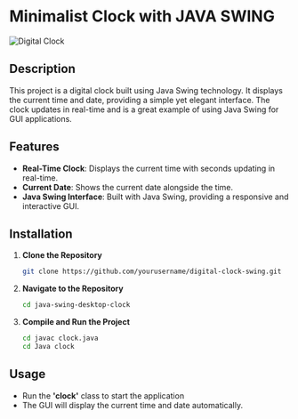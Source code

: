 # Minimalist Clock with JAVA SWING

![Digital Clock](https://github.com/tareqrahaman/java-swing-desktop-clock/assets/147906385/a172121e-092a-4b95-8fa8-00d77acbd808)

## Description
This project is a digital clock built using Java Swing technology. It displays the current time and date, providing a simple yet elegant interface. The clock updates in real-time and is a great example of using Java Swing for GUI applications.

## Features
- **Real-Time Clock**: Displays the current time with seconds updating in real-time.
- **Current Date**: Shows the current date alongside the time.
- **Java Swing Interface**: Built with Java Swing, providing a responsive and interactive GUI.

## Installation
1. **Clone the Repository**
   ```bash
   git clone https://github.com/yourusername/digital-clock-swing.git
2. **Navigate to the Repository**
   ```bash
   cd java-swing-desktop-clock
3. **Compile and Run the Project**
   ```bash
   cd javac clock.java
   cd Java clock

## Usage 
* Run the **'clock'** class to start the application
* The GUI will display the current time and date automatically.

   
   
